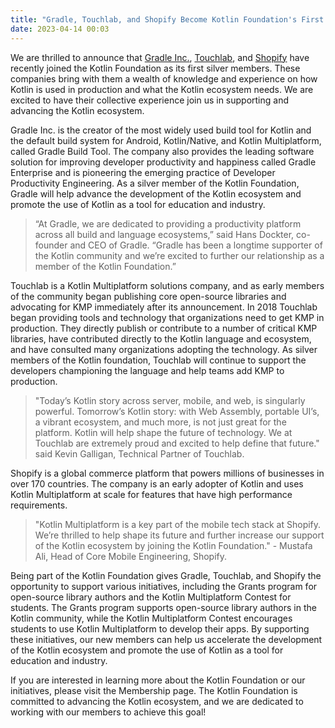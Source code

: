```yaml
---
title: "Gradle, Touchlab, and Shopify Become Kotlin Foundation's First Silver Members"
date: 2023-04-14 00:03
---
```


We are thrilled to announce that [Gradle Inc.](https://gradle.org/), [Touchlab](https://touchlab.co/kotlin-foundation), and [Shopify](https://www.shopify.com/) have recently joined the Kotlin Foundation as its first silver members. These companies bring with them a wealth of knowledge and experience on how Kotlin is used in production and what the Kotlin ecosystem needs. We are excited to have their collective experience join us in supporting and advancing the Kotlin ecosystem.

Gradle Inc. is the creator of the most widely used build tool for Kotlin and the default build system for Android, Kotlin/Native, and Kotlin Multiplatform, called Gradle Build Tool. The company also provides the leading software solution for improving developer productivity and happiness called Gradle Enterprise and is pioneering the emerging practice of Developer Productivity Engineering. As a silver member of the Kotlin Foundation, Gradle will help advance the development of the Kotlin ecosystem and promote the use of Kotlin as a tool for education and industry.

> “At Gradle, we are dedicated to providing a productivity platform across all build and language ecosystems,” said Hans Dockter, co-founder and CEO of Gradle. “Gradle has been a longtime supporter of the Kotlin community and we’re excited to further our relationship as a member of the Kotlin Foundation.”

Touchlab is a Kotlin Multiplatform solutions company, and as early members of the community began publishing core open-source libraries and advocating for KMP immediately after its announcement. In 2018 Touchlab began providing tools and technology that organizations need to get KMP in production. They directly publish or contribute to a number of critical KMP libraries, have contributed directly to the Kotlin language and ecosystem, and have consulted many organizations adopting the technology. As silver members of the Kotlin foundation, Touchlab will continue to support the developers championing the language and help teams add KMP to production.

> "Today’s Kotlin story across server, mobile, and web, is singularly powerful. Tomorrow’s Kotlin story: with Web Assembly, portable UI’s, a vibrant ecosystem, and much more, is not just great for the platform. Kotlin will help shape the future of technology. We at Touchlab are extremely proud and excited to help define that future." said Kevin Galligan, Technical Partner of Touchlab.

Shopify is a global commerce platform that powers millions of businesses in over 170 countries. The company is an early adopter of Kotlin and uses Kotlin Multiplatform at scale for features that have high performance requirements.

> "Kotlin Multiplatform is a key part of the mobile tech stack at Shopify. We’re thrilled to help shape its future and further increase our support of the Kotlin ecosystem by joining the Kotlin Foundation." - Mustafa Ali, Head of Core Mobile Engineering, Shopify.

Being part of the Kotlin Foundation gives Gradle, Touchlab, and Shopify the opportunity to support various initiatives, including the Grants program for open-source library authors and the Kotlin Multiplatform Contest for students. The Grants program supports open-source library authors in the Kotlin community, while the Kotlin Multiplatform Contest encourages students to use Kotlin Multiplatform to develop their apps. By supporting these initiatives, our new members can help us accelerate the development of the Kotlin ecosystem and promote the use of Kotlin as a tool for education and industry.

If you are interested in learning more about the Kotlin Foundation or our initiatives, please visit the Membership page. The Kotlin Foundation is committed to advancing the Kotlin ecosystem, and we are dedicated to working with our members to achieve this goal!
